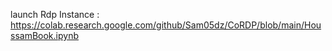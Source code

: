 
launch Rdp Instance : 
https://colab.research.google.com/github/Sam05dz/CoRDP/blob/main/HoussamBook.ipynb
